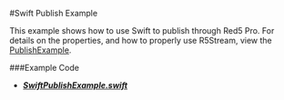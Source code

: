 #Swift Publish Example

This example shows how to use Swift to publish through Red5 Pro.  For details on the properties, and how to properly use R5Stream, view the [PublishExample](../Publish).

###Example Code
- ***[SwiftPublishExample.swift](SwiftPublishExample.swift)***


